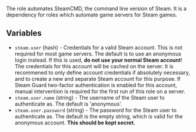 The role automates SteamCMD, the command line version of Steam. It is a dependency for roles which automate game servers for Steam games.

## Variables
- `steam.user` (hash) - Credentials for a valid Steam account. This is not required for most game servers. The default is to use an anonymous login instead. If this is used, **do not use your normal Steam account**! The credentials for this account will be cached on the server. It is recommened to only define account credentials if absolutely necessary, and to create a new and separate Steam account for this purpose. If Steam Guard two-factor authentication is enabled for this account, manual intervention is required for the first run of this role on a server.
- `steam.user.name` (string) - The username of the Steam user to authenticate as. The default is 'anonymous'.
- `steam.user.password` (string) - The password for the Steam user to authenticate as. The default is the empty string, which is valid for the anonymous account. **This should be kept secret.**